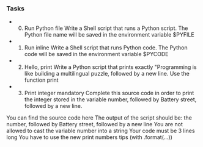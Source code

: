 ### Tasks
* 0. Run Python file
Write a Shell script that runs a Python script.
The Python file name will be saved in the environment variable $PYFILE
* 1. Run inline
Write a Shell script that runs Python code.
The Python code will be saved in the environment variable $PYCODE
* 2. Hello, print
Write a Python script that prints exactly "Programming is like building a multilingual puzzle, followed by a new line.
Use the function print
* 3. Print integer
mandatory
Complete this source code in order to print the integer stored in the variable number, followed by Battery street, followed by a new line.

You can find the source code here
The output of the script should be:
the number, followed by Battery street,
followed by a new line
You are not allowed to cast the variable number into a string
Your code must be 3 lines long
You have to use the new print numbers tips (with .format(...))
